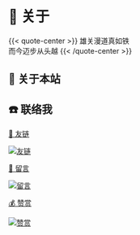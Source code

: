 # 🏡 关于


{{< quote-center >}}
雄关漫道真如铁<br>
而今迈步从头越
{{< /quote-center >}}

## 💬 关于本站

## ☎️ 联络我


<div class="subpage-box">

  <div class="subpage-box-cover">
    <a href="https://blog.ralvines.top/about/friend/" data-pjax-state="">
      <p class="image-caption">🤝 友链</p>
      <img alt="友链" data-src="" src="https://z1.ax1x.com/2023/10/30/pim0tG8.png" data-loaded="true">
    </a>
  </div>
  <div class="subpage-box-cover">
    <a href="https://blog.ralvines.top/about/board/" data-pjax-state="">
      <p class="image-caption">📰 留言</p>
      <img alt="留言" data-src="" src="https://z1.ax1x.com/2023/10/30/pim0YPf.png" data-loaded="true">
    </a>
  </div>
  <div class="subpage-box-cover">
    <a href="https://blog.ralvines.top/about/praise/" data-pjax-state="">
      <p class="image-caption">💰 赞赏</p>
      <img alt="赞赏" data-src="" src="https://z1.ax1x.com/2023/10/30/pim0GIP.png" data-loaded="true">
    </a>
  </div>
</div>




